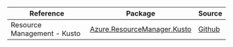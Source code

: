| Reference | Package | Source |
|---|---|---|
|Resource Management - Kusto|[Azure.ResourceManager.Kusto](https://www.nuget.org/packages/Azure.ResourceManager.Kusto)|[Github](https://github.com/Azure/azure-sdk-for-net/blob/main/sdk/kusto/Azure.ResourceManager.Kusto)|
